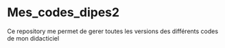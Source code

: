 # Mes_codes_dipes2
Ce repository me permet de gerer toutes les versions des différents codes de mon didacticiel
